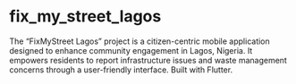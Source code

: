 # fix_my_street_lagos
The “FixMyStreet Lagos” project is a citizen-centric mobile application designed to enhance community engagement in Lagos, Nigeria. It empowers residents to report infrastructure issues and waste management concerns through a user-friendly interface. Built with Flutter.
